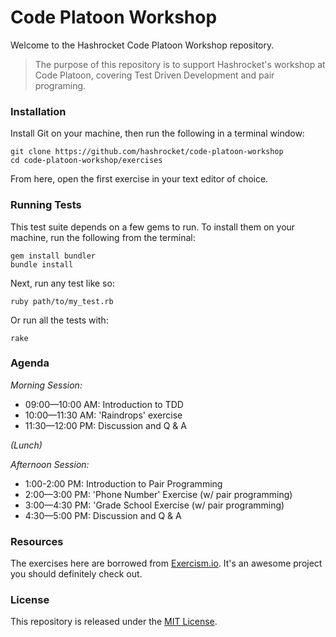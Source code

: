 # Code Platoon Workshop

Welcome to the Hashrocket Code Platoon Workshop repository.

> The purpose of this repository is to support Hashrocket's workshop at Code
> Platoon, covering Test Driven Development and pair programing.

### Installation

Install Git on your machine, then run the following in a terminal window:

```
git clone https://github.com/hashrocket/code-platoon-workshop
cd code-platoon-workshop/exercises
```

From here, open the first exercise in your text editor of choice.

### Running Tests

This test suite depends on a few gems to run. To install them on your machine,
run the following from the terminal:

```
gem install bundler
bundle install
```

Next, run any test like so:

```
ruby path/to/my_test.rb
```

Or run all the tests with:

```
rake
```

### Agenda

*Morning Session:*

* 09:00—10:00 AM: Introduction to TDD
* 10:00—11:30 AM: 'Raindrops' exercise
* 11:30—12:00 PM: Discussion and Q & A

*(Lunch)*

*Afternoon Session:*
* 1:00-2:00 PM: Introduction to Pair Programming
* 2:00—3:00 PM: 'Phone Number' Exercise (w/ pair programming)
* 3:00—4:30 PM: 'Grade School Exercise (w/ pair programming)
* 4:30—5:00 PM: Discussion and Q & A

### Resources

The exercises here are borrowed from [Exercism.io](http://exercism.io/). It's
an awesome project you should definitely check out.

### License

This repository is released under the [MIT
License](http://www.opensource.org/licenses/MIT).
